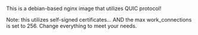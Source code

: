 This is a debian-based nginx image that utilizes QUIC protocol! 

Note: this utilizes self-signed certificates... AND the max work_connections is set to 256. Change everything to meet your needs.
